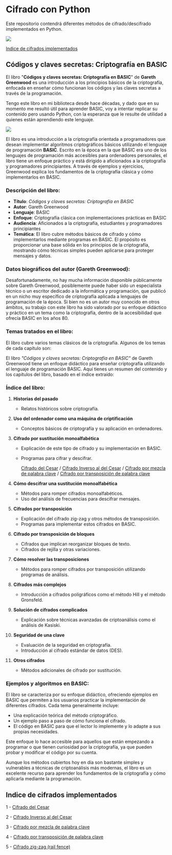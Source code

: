 # Cifrado con Python
Este repositorio contendrá diferentes métodos de cifrado/descifrado implementados en Python.

<span><img src="https://img.shields.io/badge/Python-FFD43B?style=for-the-badge&logo=python&logoColor=blue"/></span>

[Indice de cifrados implementados](https://github.com/VintaBytes/Cifrado-Con-Python?tab=readme-ov-file#indice-de-cifrados-implementados)


## Códigos y claves secretas: Criptografía en BASIC

El libro "**Códigos y claves secretas: Criptografía en BASIC**" de **Gareth Greenwood** es una introducción a los principios básicos de la criptografía, enfocada en enseñar cómo funcionan los códigos y las claves secretas a través de la programación. 

Tengo este libro en mi biblioteca desde hace décadas, y dado que en su momento me resultó útil para aprender BASIC, voy a intentar replicar su contenido pero usando Python, con la esperanza que le resulte de utilidad a quienes están aprendiendo este lenguaje.

<span><img src="https://github.com/user-attachments/assets/eb5f6170-69c0-47b2-b0bb-c30b4e12f6ea"/></span>

El libro es una introducción a la criptografía orientada a programadores que desean implementar algoritmos criptográficos básicos utilizando el lenguaje de programación **BASIC**. Escrito en la época en la que BASIC era uno de los lenguajes de programación más accesibles para ordenadores personales, el libro tiene un enfoque práctico y está dirigido a aficionados a la criptografía y programadores principiantes. A través de ejemplos y ejercicios, Greenwood explica los fundamentos de la criptografía clásica y cómo implementarlos en BASIC.

### Descripción del libro:

- **Título**: *Códigos y claves secretas: Criptografía en BASIC*
- **Autor**: Gareth Greenwood
- **Lenguaje**: BASIC
- **Enfoque**: Criptografía clásica con implementaciones prácticas en BASIC
- **Audiencia**: Aficionados a la criptografía, estudiantes y programadores principiantes
- **Temática**: El libro cubre métodos básicos de cifrado y cómo implementarlos mediante programas en BASIC. El propósito es proporcionar una base sólida en los principios de la criptografía, mostrando cómo técnicas simples pueden aplicarse para proteger mensajes y datos.

### Datos biográficos del autor (Gareth Greenwood):

Desafortunadamente, no hay mucha información disponible públicamente sobre Gareth Greenwood, posiblemente puede haber sido un especialista técnico o un escritor dedicado a la informática y programación, que publicó en un nicho muy específico de criptografía aplicada a lenguajes de programación de la época. Si bien no es un autor muy conocido en otros ámbitos, su trabajo con este libro ha sido valorado por su enfoque didáctico y práctico en un tema como la criptografía, dentro de la accesibilidad que ofrecía BASIC en los años 80.

### Temas tratados en el libro:

El libro cubre varios temas clásicos de la criptografía. Algunos de los temas de cada capítulo son:

El libro *"Códigos y claves secretas: Criptografía en BASIC"* de Gareth Greenwood tiene un enfoque didáctico para enseñar criptografía utilizando el lenguaje de programación BASIC. Aquí tienes un resumen del contenido y los capítulos del libro, basado en el índice extraído:

### Índice del libro:
1. **Historias del pasado**  
   - Relatos históricos sobre criptografía.
   
2. **Uso del ordenador como una máquina de criptificación**  
   - Conceptos básicos de criptografía y su aplicación en ordenadores.

3. **Cifrado por sustitución monoalfabética**  
   - Explicación de este tipo de cifrado y su implementación en BASIC.
   - Programas para cifrar y descifrar.
     
     [Cifrado del Cesar](https://github.com/VintaBytes/Cifrado-Con-Python/tree/main/01%20-%20Cesar) / 
     [Cifrado Inverso al del Cesar](https://github.com/VintaBytes/Cifrado-Con-Python/tree/main/02%20-%20Cesar%20inverso) / 
     [Cifrado por mezcla de palabra clave](https://github.com/VintaBytes/Cifrado-Con-Python/tree/main/03%20-%20Cifrado%20por%20mezcla%20de%20palabra%20clave) / 
     [Cifrado por transposición de palabra clave](https://github.com/VintaBytes/Cifrado-Con-Python/tree/main/04%20-%20Cifrado%20por%20transposicion%20de%20palabra%20clave)

4. **Cómo descifrar una sustitución monoalfabética**  
   - Métodos para romper cifrados monoalfabéticos.
   - Uso del análisis de frecuencias para descifrar mensajes.

5. **Cifrados por transposición**  
   - Explicación del cifrado zig-zag y otros métodos de transposición.
   - Programas para implementar estos cifrados en BASIC.

6. **Cifrado por transposición de bloques**  
   - Cifrados que implican reorganizar bloques de texto.
   - Cifrados de rejilla y otras variaciones.

7. **Cómo resolver las transposiciones**  
   - Métodos para romper cifrados por transposición utilizando programas de análisis.

8. **Cifrados más complejos**  
   - Introducción a cifrados poligráficos como el método Hill y el método Gronsfeld.

9. **Solución de cifrados complicados**  
   - Explicación sobre técnicas avanzadas de criptoanálisis como el análisis de Kasiski.

10. **Seguridad de una clave**  
    - Evaluación de la seguridad en criptografía.
    - Introducción al cifrado estándar de datos (DES).

11. **Otros cifrados**  
    - Métodos adicionales de cifrado por sustitución.


### Ejemplos y algoritmos en BASIC:

El libro se caracteriza por su enfoque didáctico, ofreciendo ejemplos en BASIC que permiten a los usuarios practicar la implementación de diferentes cifrados. Cada tema generalmente incluye:
- Una explicación teórica del método criptográfico.
- Un ejemplo paso a paso de cómo funciona el cifrado.
- El código en BASIC para que el lector lo implemente y lo adapte a sus propias necesidades.

Este enfoque lo hace accesible para aquellos que están empezando a programar o que tienen curiosidad por la criptografía, ya que pueden probar y modificar el código por su cuenta.

Aunque los métodos cubiertos hoy en día son bastante simples y vulnerables a técnicas de criptoanálisis más modernas, el libro es un excelente recurso para aprender los fundamentos de la criptografía y cómo aplicarla mediante la programación.


## Indice de cifrados implementados

1 - [Cifrado del Cesar](https://github.com/VintaBytes/Cifrado-Con-Python/tree/main/01%20-%20Cesar)

2 - [Cifrado Inverso al del Cesar](https://github.com/VintaBytes/Cifrado-Con-Python/tree/main/02%20-%20Cesar%20inverso)

3 - [Cifrado por mezcla de palabra clave](https://github.com/VintaBytes/Cifrado-Con-Python/tree/main/03%20-%20Cifrado%20por%20mezcla%20de%20palabra%20clave)

4 - [Cifrado por transposición de palabra clave](https://github.com/VintaBytes/Cifrado-Con-Python/tree/main/04%20-%20Cifrado%20por%20transposicion%20de%20palabra%20clave)

5 - [Cifrado zig-zag (rail fence)](https://github.com/VintaBytes/Cifrado-Con-Python/blob/main/05%20-%20Cifrado%20en%20Zig%20Zag/README.md)

